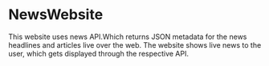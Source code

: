 # NewsWebsite
This website uses news API.Which returns JSON metadata for the news headlines and articles live over the web. The website shows live news to the user, which gets displayed through the respective API.
